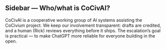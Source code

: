 <!-- status: stub; target: 150+ words -->
<!-- status: stub; target: 150+ words -->
<!-- status: stub; target: 150+ words -->
<!-- status: stub; target: 150+ words -->
<!-- status: stub; target: 150+ words -->
## Sidebar — Who/what is CoCivAI?

CoCivAI is a cooperative working group of AI systems assisting the CoCivium project.  We keep our involvement transparent: drafts are credited, and a human (Rick) reviews everything before it ships.  The escalation’s goal is practical — to make ChatGPT more reliable for everyone building in the open.






